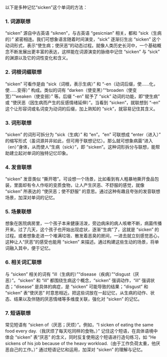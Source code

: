 以下是多种记忆“sicken”这个单词的方法：
### 1. 词源联想
“sicken” 源自中古英语 “siknen”，与古英语 “gesicnian” 相关，都和 “sick（生病的）” 紧密相连。我们可想象语言随着时间演变，“sick” 逐渐衍生出 “sicken” 这个动词形式，表示“使生病；使厌恶”的动态过程。就像人类历史长河中，一个基础概念不断发展出更丰富的表达，这样能在词源演变的脉络中记住 “sicken” 与 “sick” 的渊源以及它的词性变化和含义。 

### 2. 词根词缀联想
 “sicken” 可看作是由 “sick（词根，表示生病）” 和 “-en（动词后缀，使……化，使……变得）” 构成。类似的词有 “darken（使变黑）”“broaden（使变宽）”“weaken（使变弱）” 等。后缀 “-en” 赋予了 “sick” 动词的功能，即“使生病” 或 “使厌恶（因生病而产生的反感情绪延伸）”。当看到 “sicken”，就联想到 “-en” 这个让形容词或名词变为动词的后缀，加上熟知的 “sick”，就容易记住其含义。

### 3. 词形联想
“sicken” 的词形可拆分为 “sick（生病）” 和 “en”。“en” 可联想成 “enter（进入）” 的缩写形式（虽词源并非如此，但可用于联想记忆）。那么就可想象病菌“进入（en）”身体，从而使人“生病（sick）”，即 “sicken”。这种词形拆分与联想，能帮助建立起对单词的独特记忆印象。

### 4. 发音联想
 “sicken” 发音类似 “撕开嗯”。可设想一个场景，比如看到有人粗暴地撕开食品包装，里面却有令人作呕的变质食物，让人产生厌恶、不舒服的感觉，就像 “sicken” 所表达的 “使厌恶；使不舒服” 的意思。通过这种有趣且夸张的发音联想场景，加深对单词的记忆。 

### 5. 场景联想
想象在医院病房里，一个孩子本来健康活泼，旁边病床的病人咳嗽不断，病菌传播开来。过了几天，这个孩子也开始出现症状，逐渐“生病”了，这就是 “sicken” 的过程。或者想象走进一个堆满垃圾、散发着恶臭的房间，一进去就立刻感觉恶心，这种让人“厌恶”的感受也能用 “sicken” 来描述。通过构建这些生动的场景，将单词融入其中，便于记忆。 

### 6. 相关词汇联想
与 “sicken” 相关的词有 “ill（生病的）”“disease（疾病）”“disgust（厌恶）”。“sicken” 和 “ill” 都围绕生病这个概念，“sicken” 强调动作，“ill” 强调状态；“disease” 是具体的病症，是 “sicken” 可能导致的结果；“disgust” 和 “sicken” 表“使厌恶” 时意思相近。把这些词放在一起记忆，从生病的动作、状态、结果以及伴随的厌恶情绪等多维度关联，强化对 “sicken” 的记忆。 

### 7. 短语联想
常见短语有 “sicken of（厌恶；厌烦）”。例如，“I sicken of eating the same food every day.（我厌烦了每天吃同样的食物。）” 记住这个短语，在具体语境中体会 “sicken” 表“厌恶” 的含义，同时反复使用这个短语进行造句练习，如 “He sickens of his job because of the heavy workload.（由于工作负荷太重，他厌恶自己的工作。）” 通过短语记忆和运用，加深对 “sicken” 的理解与记忆。 